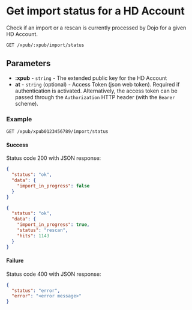 # Get import status for a HD Account

Check if an import or a rescan is currently processed by Dojo for a given HD Account.

```
GET /xpub/:xpub/import/status
```

## Parameters
* **:xpub** - `string` - The extended public key for the HD Account
* **at** - `string` (optional) - Access Token (json web token). Required if authentication is activated. Alternatively, the access token can be passed through the `Authorization` HTTP header (with the `Bearer` scheme).

### Example

```
GET /xpub/xpub0123456789/import/status
```

#### Success
Status code 200 with JSON response:
```json
{
  "status": "ok",
  "data": {
    "import_in_progress": false
  }
}
```

```json
{
  "status": "ok",
  "data": {
    "import_in_progress": true,
    "status": "rescan",
    "hits": 1143
  }
}
```

#### Failure
Status code 400 with JSON response:
```json
{
  "status": "error",
  "error": "<error message>"
}
```
